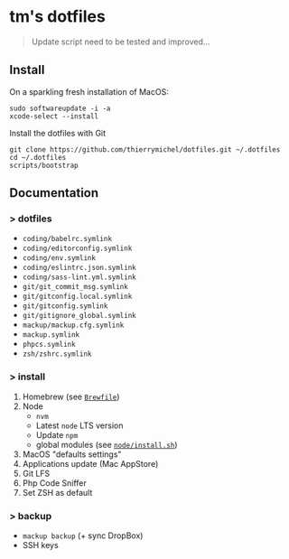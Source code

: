 # tm's dotfiles

> Update script need to be tested and improved…

## Install

On a sparkling fresh installation of MacOS:

```
sudo softwareupdate -i -a
xcode-select --install
```

Install the dotfiles with Git

```
git clone https://github.com/thierrymichel/dotfiles.git ~/.dotfiles
cd ~/.dotfiles
scripts/bootstrap
```

## Documentation

### > dotfiles

- `coding/babelrc.symlink`
- `coding/editorconfig.symlink`
- `coding/env.symlink`
- `coding/eslintrc.json.symlink`
- `coding/sass-lint.yml.symlink`
- `git/git_commit_msg.symlink`
- `git/gitconfig.local.symlink`
- `git/gitconfig.symlink`
- `git/gitignore_global.symlink`
- `mackup/mackup.cfg.symlink`
- `mackup.symlink`
- `phpcs.symlink`
- `zsh/zshrc.symlink`

### > install

1. Homebrew (see [`Brewfile`](Brewfile]))
2. Node
    - `nvm`
    - Latest `node` LTS version
    - Update `npm`
    - global modules (see [`node/install.sh`](node/install.sh))
3. MacOS "defaults settings"
4. Applications update (Mac AppStore)
5. Git LFS
6. Php Code Sniffer
7. Set ZSH as default

### > backup

- `mackup backup` (+ sync DropBox)
- SSH keys
